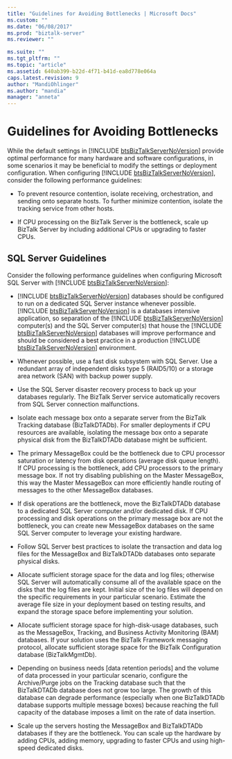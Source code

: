 ```yaml
---
title: "Guidelines for Avoiding Bottlenecks | Microsoft Docs"
ms.custom: ""
ms.date: "06/08/2017"
ms.prod: "biztalk-server"
ms.reviewer: ""

ms.suite: ""
ms.tgt_pltfrm: ""
ms.topic: "article"
ms.assetid: 640ab399-b22d-4f71-b41d-ea8d778e064a
caps.latest.revision: 9
author: "MandiOhlinger"
ms.author: "mandia"
manager: "anneta"
---
```

# Guidelines for Avoiding Bottlenecks
While the default settings in [!INCLUDE [btsBizTalkServerNoVersion](../includes/btsbiztalkservernoversion-md.md)] provide optimal performance for many hardware and software configurations, in some scenarios it may be beneficial to modify the settings or deployment configuration. When configuring [!INCLUDE [btsBizTalkServerNoVersion](../includes/btsbiztalkservernoversion-md.md)], consider the following performance guidelines:  

-   To prevent resource contention, isolate receiving, orchestration, and sending onto separate hosts. To further minimize contention, isolate the tracking service from other hosts.  

-   If CPU processing on the BizTalk Server is the bottleneck, scale up BizTalk Server by including additional CPUs or upgrading to faster CPUs.  

## SQL Server Guidelines  
 Consider the following performance guidelines when configuring Microsoft SQL Server with [!INCLUDE [btsBizTalkServerNoVersion](../includes/btsbiztalkservernoversion-md.md)]:  

- [!INCLUDE [btsBizTalkServerNoVersion](../includes/btsbiztalkservernoversion-md.md)] databases should be configured to run on a dedicated SQL Server instance whenever possible. [!INCLUDE [btsBizTalkServerNoVersion](../includes/btsbiztalkservernoversion-md.md)] is a databases intensive application, so separation of the [!INCLUDE [btsBizTalkServerNoVersion](../includes/btsbiztalkservernoversion-md.md)] computer(s) and the SQL Server computer(s) that house the [!INCLUDE [btsBizTalkServerNoVersion](../includes/btsbiztalkservernoversion-md.md)] databases will improve performance and should be considered a best practice in a production [!INCLUDE [btsBizTalkServerNoVersion](../includes/btsbiztalkservernoversion-md.md)] environment.  

- Whenever possible, use a fast disk subsystem with SQL Server. Use a redundant array of independent disks type 5 (RAID5/10) or a storage area network (SAN) with backup power supply.  

- Use the SQL Server disaster recovery process to back up your databases regularly. The BizTalk Server service automatically recovers from SQL Server connection malfunctions.  

- Isolate each message box onto a separate server from the BizTalk Tracking database (BizTalkDTADb). For smaller deployments if CPU resources are available, isolating the message box onto a separate physical disk from the BizTalkDTADb database might be sufficient.  

- The primary MessageBox could be the bottleneck due to CPU processor saturation or latency from disk operations (average disk queue length). If CPU processing is the bottleneck, add CPU processors to the primary message box. If not try disabling publishing on the Master MessageBox, this way the Master MessageBox can more efficiently handle routing of messages to the other MessageBox databases.  

- If disk operations are the bottleneck, move the BizTalkDTADb database to a dedicated SQL Server computer and/or dedicated disk. If CPU processing and disk operations on the primary message box are not the bottleneck, you can create new MessageBox databases on the same SQL Server computer to leverage your existing hardware.  

- Follow SQL Server best practices to isolate the transaction and data log files for the MessageBox and BizTalkDTADb databases onto separate physical disks.  

- Allocate sufficient storage space for the data and log files; otherwise SQL Server will automatically consume all of the available space on the disks that the log files are kept. Initial size of the log files will depend on the specific requirements in your particular scenario. Estimate the average file size in your deployment based on testing results, and expand the storage space before implementing your solution.  

- Allocate sufficient storage space for high-disk-usage databases, such as the MessageBox, Tracking, and Business Activity Monitoring (BAM) databases. If your solution uses the BizTalk Framework messaging protocol, allocate sufficient storage space for the BizTalk Configuration database (BizTalkMgmtDb).  

- Depending on business needs [data retention periods] and the volume of data processed in your particular scenario, configure the Archive/Purge jobs on the Tracking database such that the BizTalkDTADb database does not grow too large. The growth of this database can degrade performance (especially when one BizTalkDTADb database supports multiple message boxes) because reaching the full capacity of the database imposes a limit on the rate of data insertion.  

- Scale up the servers hosting the MessageBox and BizTalkDTADb databases if they are the bottleneck. You can scale up the hardware by adding CPUs, adding memory, upgrading to faster CPUs and using high-speed dedicated disks.
